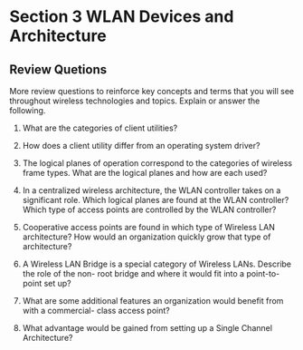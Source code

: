 # Section 3 WLAN Devices and Architecture

## Review Quetions 


More review questions to reinforce key concepts and terms that you will see
throughout wireless technologies and topics. Explain or answer the following.

1. What are the categories of client utilities?

2. How does a client utility differ from an operating system driver?

3. The logical planes of operation correspond to the categories of wireless
   frame types. What are the logical planes and how are each used?

4. In a centralized wireless architecture, the WLAN controller takes on a
   significant role. Which logical planes are found at the WLAN controller?
   Which type of access points are controlled by the WLAN controller?

5. Cooperative access points are found in which type of Wireless LAN
   architecture? How would an organization quickly grow that type of
   architecture?

6. A Wireless LAN Bridge is a special category of Wireless LANs. Describe the
   role of the non- root bridge and where it would fit into a point-to-point
   set up?

7. What are some additional features an organization would benefit from with a
   commercial- class access point?

8. What advantage would be gained from setting up a Single Channel
   Architecture?

